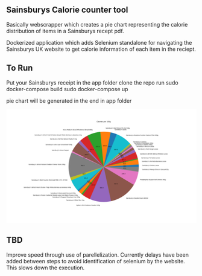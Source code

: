 Sainsburys Calorie counter tool
-------------------------------

Basically webscrapper which creates a pie chart representing the calorie distribution of items in a Sainsburys recept pdf.

Dockerized application which adds Selenium standalone for navigating the Sainsburys UK website to get calorie information of each item in the reciept.

To Run
------
Put your Sainsburys receipt in the app folder
clone the repo
run sudo docker-compose build
sudo docker-compose up

pie chart will be generated in the end in app folder

![Tool output](images/pie_big.png)


TBD
---

Improve speed through use of parellelization. Currently delays have been added between steps to avoid identification of selenium by the website.
This slows down the execution.


